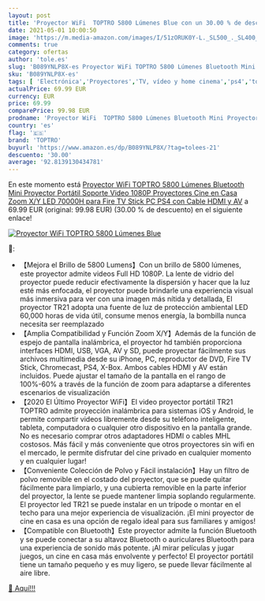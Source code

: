 ```yaml
---
layout: post
title: 'Proyector WiFi  TOPTRO 5800 Lúmenes Blue con un 30.00 % de descuento'
date: 2021-05-01 10:00:50
image: 'https://m.media-amazon.com/images/I/51zORUK0Y-L._SL500_._SL400_.jpg'
comments: true
category: ofertas
author: 'tole.es'
slug: 'B089YNLP8X-es Proyector WiFi TOPTRO 5800 Lúmenes Bluetooth Mini...'
sku: 'B089YNLP8X-es'
tags: [ 'Electrónica','Proyectores','TV, vídeo y home cinema','ps4','toptro', ]
actualPrice: 69.99 EUR
currency: EUR
price: 69.99
comparePrice: 99.98 EUR
prodname: 'Proyector WiFi  TOPTRO 5800 Lúmenes Bluetooth Mini Proyector Portátil Soporte Video 1080P   Proyectores Cine en Casa  Zoom X/Y  LED 70000H  para Fire TV Stick  PC  PS4  con Cable HDMI y AV'
country: 'es'
flag: '🇪🇸'
brand: 'TOPTRO'
buyurl: 'https://www.amazon.es/dp/B089YNLP8X/?tag=tolees-21'
descuento: '30.00'
average: '92.8139130434781'
---
```


En este momento está [Proyector WiFi  TOPTRO 5800 Lúmenes Bluetooth Mini Proyector Portátil Soporte Video 1080P   Proyectores Cine en Casa  Zoom X/Y  LED 70000H  para Fire TV Stick  PC  PS4  con Cable HDMI y AV](https://www.amazon.es/dp/B089YNLP8X/?tag=tolees-21) a 69.99 EUR (original: 99.98 EUR) (30.00 %  de descuento) en el siguiente enlace!

[![Proyector WiFi  TOPTRO 5800 Lúmenes Blue](https://m.media-amazon.com/images/I/51zORUK0Y-L._SL500_._SL400_.jpg)](https://www.amazon.es/dp/B089YNLP8X/?tag=tolees-21)

🔎:

- 【Mejora el Brillo de 5800 Lumens】Con un brillo de 5800 lúmenes, este proyector admite videos Full HD 1080P. La lente de vidrio del proyector puede reducir efectivamente la dispersión y hacer que la luz esté más enfocada, el proyector puede brindarle una experiencia visual más inmersiva para ver con una imagen más nítida y detallada, El proyector TR21 adopta una fuente de luz de protección ambiental LED 60,000 horas de vida útil, consume menos energía, la bombilla nunca necesita ser reemplazado
- 【Amplia Compatibilidad y Función Zoom X/Y】Además de la función de espejo de pantalla inalámbrica, el proyector hd también proporciona interfaces HDMI, USB, VGA, AV y SD, puede proyectar fácilmente sus archivos multimedia desde su iPhone, PC, reproductor de DVD, Fire TV Stick, Chromecast, PS4, X-Box. Ambos cables HDMI y AV están incluidos. Puede ajustar el tamaño de la pantalla en el rango de 100%-60% a través de la función de zoom para adaptarse a diferentes escenarios de visualización
- 【2020 El Último Proyector WiFi】El video proyector portátil TR21 TOPTRO admite proyección inalámbrica para sistemas iOS y Android, le permite compartir videos libremente desde su teléfono inteligente, tableta, computadora o cualquier otro dispositivo en la pantalla grande. No es necesario comprar otros adaptadores HDMI o cables MHL costosos. Más fácil y más conveniente que otros proyectores sin wifi en el mercado, le permite disfrutar del cine privado en cualquier momento y en cualquier lugar!
- 【Conveniente Colección de Polvo y Fácil instalación】Hay un filtro de polvo removible en el costado del proyector, que se puede quitar fácilmente para limpiarlo, y una cubierta removible en la parte inferior del proyector, la lente se puede mantener limpia soplando regularmente. El proyector led TR21 se puede instalar en un trípode o montar en el techo para una mejor experiencia de visualización. ¡El mini proyector de cine en casa es una opción de regalo ideal para sus familiares y amigos!
- 【Compatible con Bluetooth】Este proyector admite la función Bluetooth y se puede conectar a su altavoz Bluetooth o auriculares Bluetooth para una experiencia de sonido más potente. ¡Al mirar películas y jugar juegos, un cine en casa más envolvente y perfecto! El proyector portátil tiene un tamaño pequeño y es muy ligero, se puede llevar fácilmente al aire libre.

[🛒 Aquí!!!](https://www.amazon.es/dp/B089YNLP8X/?tag=tolees-21)
